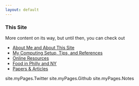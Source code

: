 ```yaml
---
layout: default
---
```


### This Site

More content on its way, but until then, you can check out 

* [About Me and About This Site](/about.html)
* [My Computing Setup, Tips, and References ](/computing.html)
* [Online Resources](/online_resources.html)
* [Food in Philly and NY](/food.html)
* [Papers & Articles](/papers_articles.html)

site.myPages.Twitter
site.myPages.Github
site.myPages.Notes

